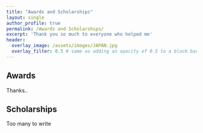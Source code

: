 ```yaml
---
title: "Awards and Scholarships"
layout: single
author_profile: true
permalink: /Awards and Scholarships/
excerpt: 'Thank you so much to everyone who helped me'
header:
  overlay_image: /assets/images/JAPAN.jpg
  overlay_filter: 0.5 # same as adding an opacity of 0.5 to a black background
---
```


## Awards

Thanks..

## Scholarships

Too many to write
